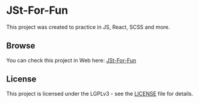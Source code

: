 # JSt-For-Fun
This project was created to practice in JS, React, SCSS and more.
## Browse
You can check this project in Web here: [JSt-For-Fun](https://it-krivoshey.github.io/JSt-For-Fun/)
## License
This project is licensed under the LGPLv3 - see the [LICENSE](https://github.com/IT-Krivoshey/JSt-For-Fun/blob/master/LICENSE) file for details.
